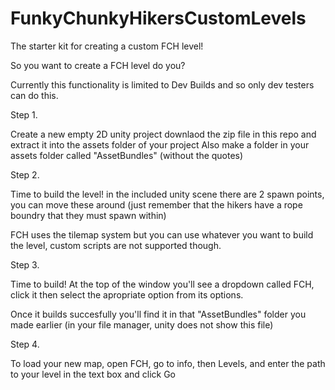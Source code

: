 # FunkyChunkyHikersCustomLevels
The starter kit for creating a custom FCH level!


So you want to create a FCH level do you?

Currently this functionality is limited to Dev Builds and so only dev testers can do this.



Step 1.

Create a new empty 2D unity project 
downlaod the zip file in this repo and extract it into the assets folder of your project
Also make a folder in your assets folder called "AssetBundles" (without the quotes)

Step 2. 

Time to build the level! in the included unity scene there are 2 spawn points, you can move these around (just remember that the hikers have a rope boundry that they must spawn within)

FCH uses the tilemap system but you can use whatever you want to build the level, custom scripts are not supported though.

Step 3. 

Time to build!
At the top of the window you'll see a dropdown called FCH, click it then select the apropriate option from its options.

Once it builds succesfully you'll find it in that "AssetBundles" folder you made earlier (in your file manager, unity does not show this file)

Step 4.

To load your new map, open FCH, go to info, then Levels, and enter the path to your level in the text box and click Go
